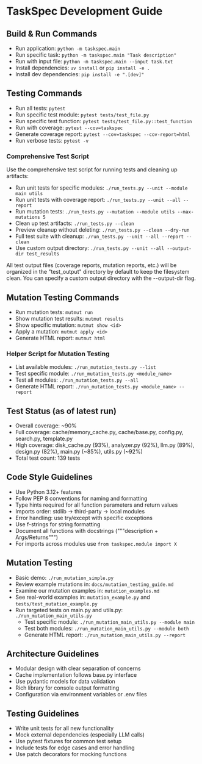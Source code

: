 # TaskSpec Development Guide

## Build & Run Commands
- Run application: `python -m taskspec.main`
- Run specific task: `python -m taskspec.main "Task description"`
- Run with input file: `python -m taskspec.main --input task.txt`
- Install dependencies: `uv install` or `pip install -e .`
- Install dev dependencies: `pip install -e ".[dev]"`

## Testing Commands
- Run all tests: `pytest`
- Run specific test module: `pytest tests/test_file.py`
- Run specific test function: `pytest tests/test_file.py::test_function`
- Run with coverage: `pytest --cov=taskspec`
- Generate coverage report: `pytest --cov=taskspec --cov-report=html`
- Run verbose tests: `pytest -v` 

### Comprehensive Test Script
Use the comprehensive test script for running tests and cleaning up artifacts:
- Run unit tests for specific modules: `./run_tests.py --unit --module main utils`
- Run unit tests with coverage report: `./run_tests.py --unit --all --report`
- Run mutation tests: `./run_tests.py --mutation --module utils --max-mutations 5` 
- Clean up test artifacts: `./run_tests.py --clean`
- Preview cleanup without deleting: `./run_tests.py --clean --dry-run`
- Full test suite with cleanup: `./run_tests.py --unit --all --report --clean`
- Use custom output directory: `./run_tests.py --unit --all --output-dir test_results`

All test output files (coverage reports, mutation reports, etc.) will be organized 
in the "test_output" directory by default to keep the filesystem clean. You can 
specify a custom output directory with the --output-dir flag.

## Mutation Testing Commands
- Run mutation tests: `mutmut run`
- Show mutation test results: `mutmut results`
- Show specific mutation: `mutmut show <id>`
- Apply a mutation: `mutmut apply <id>`
- Generate HTML report: `mutmut html`

### Helper Script for Mutation Testing
- List available modules: `./run_mutation_tests.py --list`
- Test specific module: `./run_mutation_tests.py <module_name>`
- Test all modules: `./run_mutation_tests.py --all`
- Generate HTML report: `./run_mutation_tests.py <module_name> --report`

## Test Status (as of latest run)
- Overall coverage: ~90%
- Full coverage: cache/memory_cache.py, cache/base.py, config.py, search.py, template.py
- High coverage: disk_cache.py (93%), analyzer.py (92%), llm.py (89%), design.py (82%), main.py (~85%), utils.py (~92%)
- Total test count: 139 tests

## Code Style Guidelines
- Use Python 3.12+ features
- Follow PEP 8 conventions for naming and formatting
- Type hints required for all function parameters and return values
- Imports order: stdlib → third-party → local modules
- Error handling: use try/except with specific exceptions
- Use f-strings for string formatting
- Document all functions with docstrings ("""description + Args/Returns""")
- For imports across modules use `from taskspec.module import X`

## Mutation Testing
- Basic demo: `./run_mutation_simple.py`
- Review example mutations in: `docs/mutation_testing_guide.md`
- Examine our mutation examples in: `mutation_examples.md`
- See real-world examples in: `mutation_example.py` and `tests/test_mutation_example.py`
- Run targeted tests on main.py and utils.py: `./run_mutation_main_utils.py`
  - Test specific module: `./run_mutation_main_utils.py --module main`
  - Test both modules: `./run_mutation_main_utils.py --module both`
  - Generate HTML report: `./run_mutation_main_utils.py --report`

## Architecture Guidelines
- Modular design with clear separation of concerns
- Cache implementation follows base.py interface
- Use pydantic models for data validation
- Rich library for console output formatting
- Configuration via environment variables or .env files

## Testing Guidelines
- Write unit tests for all new functionality
- Mock external dependencies (especially LLM calls)
- Use pytest fixtures for common test setup
- Include tests for edge cases and error handling
- Use patch decorators for mocking functions